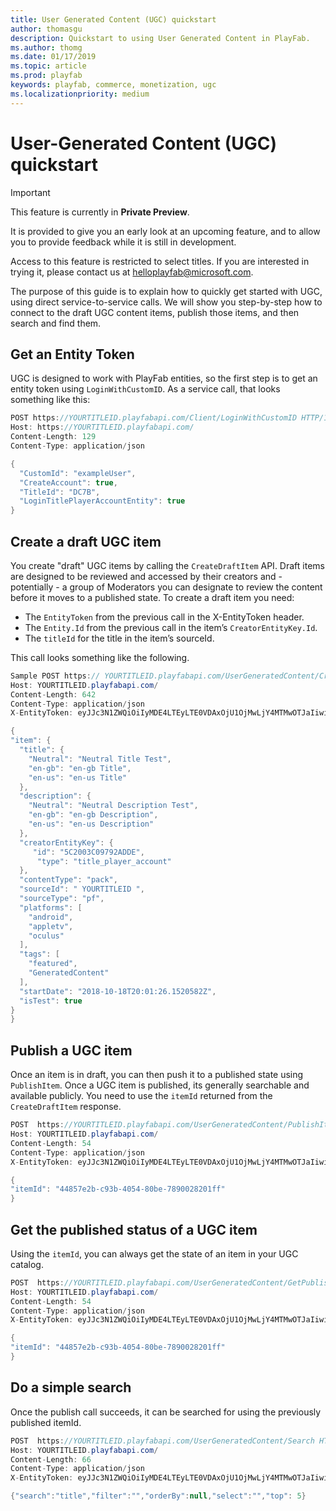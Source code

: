 ```yaml
---
title: User Generated Content (UGC) quickstart
author: thomasgu
description: Quickstart to using User Generated Content in PlayFab.
ms.author: thomg
ms.date: 01/17/2019
ms.topic: article
ms.prod: playfab
keywords: playfab, commerce, monetization, ugc
ms.localizationpriority: medium
---
```


# User-Generated Content (UGC) quickstart

> [!IMPORTANT]
> This feature is currently in **Private Preview**.  
>
> It is provided to give you an early look at an upcoming feature, and to allow you to provide feedback while it is still in development.  
>
> Access to this feature is restricted to select titles. If you are interested in trying it, please contact us at [helloplayfab@microsoft.com](mailto:helloplayfab@microsoft.com).

The purpose of this guide is to explain how to quickly get started with UGC, using direct service-to-service calls. We will show you step-by-step how to connect to the draft UGC content items, publish those items, and then search and find them.

## Get an Entity Token

UGC is designed to work with PlayFab entities, so the first step is to get an entity token using `LoginWithCustomID`. As a service call, that looks something like this:

```csharp
POST https://YOURTITLEID.playfabapi.com/Client/LoginWithCustomID HTTP/1.1
Host: https://YOURTITLEID.playfabapi.com/
Content-Length: 129
Content-Type: application/json

{
  "CustomId": "exampleUser",
  "CreateAccount": true,
  "TitleId": "DC7B",
  "LoginTitlePlayerAccountEntity": true
}
```

## Create a draft UGC item

You create "draft" UGC items by calling the `CreateDraftItem` API. Draft items are designed to be reviewed and accessed by their creators and - potentially - a group of Moderators you can designate to review the content before it moves to a published state. To create a draft item you need:

- The `EntityToken` from the previous call in the X-EntityToken header.
- The `Entity.Id` from the previous call in the item’s `CreatorEntityKey.Id`.
- The `titleId` for the title in the item’s sourceId.

This call looks something like the following.

```csharp
Sample POST https:// YOURTITLEID.playfabapi.com/UserGeneratedContent/CreateDraftItem HTTP/1.1
Host: YOURTITLEID.playfabapi.com/
Content-Length: 642
Content-Type: application/json
X-EntityToken: eyJJc3N1ZWQiOiIyMDE4LTEyLTE0VDAxOjU1OjMwLjY4MTMwOTJaIiwiRXhwaXJlcyI6IjIwMTgtMTItMTVUMDE6NTU6MzAuNjgxMzA5MloiLCJIaW50IjoiNDVGNUFFQkQ4Njg2Rjg4MiIsIlNpZ25hdHVyZSI6InRWTm5STXN5VlBUR25HenJGSHJ1dHdyNU9QWGpUQ2ZWUlhySlZaYWJKV1U9IiwiRW50aXR5Q2hhaW4iOiJ0aXRsZV9wbGF5ZXJfYWNjb3VudCE1NDk1NDhGQkQzNTZEOUUvRDJBQy9BRjdENEJBNENBREZFRjI1LzVDMjAwM0MwOTc5MkFEREUvIiwiRW50aXR5SWQiOiI1QzIwMDNDMDk3OTJBRERFIiwiRW50aXR5VHlwZSI6InRpdGxlX3BsYXllcl9hY2NvdW50In0=

{
"item": {
  "title": {
    "Neutral": "Neutral Title Test",
    "en-gb": "en-gb Title",
    "en-us": "en-us Title"
  },
  "description": {
    "Neutral": "Neutral Description Test",
    "en-gb": "en-gb Description",
    "en-us": "en-us Description"
  },
  "creatorEntityKey": {
     "id": "5C2003C09792ADDE",
      "type": "title_player_account"
  },
  "contentType": "pack",
  "sourceId": " YOURTITLEID ",
  "sourceType": "pf",
  "platforms": [
    "android",
    "appletv",
    "oculus"
  ],
  "tags": [
    "featured",
    "GeneratedContent"
  ],
  "startDate": "2018-10-18T20:01:26.1520582Z",
  "isTest": true
}
}
```

## Publish a UGC item

Once an item is in draft, you can then push it to a published state using `PublishItem`. Once a UGC item is published, its generally searchable and available publicly. You need to use the `itemId` returned from the `CreateDraftItem` response.

```csharp
POST  https://YOURTITLEID.playfabapi.com/UserGeneratedContent/PublishItem HTTP/1.1
Host: YOURTITLEID.playfabapi.com/
Content-Length: 54
Content-Type: application/json
X-EntityToken: eyJJc3N1ZWQiOiIyMDE4LTEyLTE0VDAxOjU1OjMwLjY4MTMwOTJaIiwiRXhwaXJlcyI6IjIwMTgtMTItMTVUMDE6NTU6MzAuNjgxMzA5MloiLCJIaW50IjoiNDVGNUFFQkQ4Njg2Rjg4MiIsIlNpZ25hdHVyZSI6InRWTm5STXN5VlBUR25HenJGSHJ1dHdyNU9QWGpUQ2ZWUlhySlZaYWJKV1U9IiwiRW50aXR5Q2hhaW4iOiJ0aXRsZV9wbGF5ZXJfYWNjb3VudCE1NDk1NDhGQkQzNTZEOUUvRDJBQy9BRjdENEJBNENBREZFRjI1LzVDMjAwM0MwOTc5MkFEREUvIiwiRW50aXR5SWQiOiI1QzIwMDNDMDk3OTJBRERFIiwiRW50aXR5VHlwZSI6InRpdGxlX3BsYXllcl9hY2NvdW50In0=

{
"itemId": "44857e2b-c93b-4054-80be-7890028201ff"
}
```

## Get the published status of a UGC item

Using the `itemId`, you can always get the state of an item in your UGC catalog.

```csharp
POST  https://YOURTITLEID.playfabapi.com/UserGeneratedContent/GetPublishStatus HTTP/1.1
Host: YOURTITLEID.playfabapi.com/
Content-Length: 54
Content-Type: application/json
X-EntityToken: eyJJc3N1ZWQiOiIyMDE4LTEyLTE0VDAxOjU1OjMwLjY4MTMwOTJaIiwiRXhwaXJlcyI6IjIwMTgtMTItMTVUMDE6NTU6MzAuNjgxMzA5MloiLCJIaW50IjoiNDVGNUFFQkQ4Njg2Rjg4MiIsIlNpZ25hdHVyZSI6InRWTm5STXN5VlBUR25HenJGSHJ1dHdyNU9QWGpUQ2ZWUlhySlZaYWJKV1U9IiwiRW50aXR5Q2hhaW4iOiJ0aXRsZV9wbGF5ZXJfYWNjb3VudCE1NDk1NDhGQkQzNTZEOUUvRDJBQy9BRjdENEJBNENBREZFRjI1LzVDMjAwM0MwOTc5MkFEREUvIiwiRW50aXR5SWQiOiI1QzIwMDNDMDk3OTJBRERFIiwiRW50aXR5VHlwZSI6InRpdGxlX3BsYXllcl9hY2NvdW50In0=

{
"itemId": "44857e2b-c93b-4054-80be-7890028201ff"
}
```

## Do a simple search

Once the publish call succeeds, it can be searched for using the previously published itemId.

```csharp
POST  https://YOURTITLEID.playfabapi.com/UserGeneratedContent/Search HTTP/1.1
Host: YOURTITLEID.playfabapi.com/
Content-Length: 66
Content-Type: application/json
X-EntityToken: eyJJc3N1ZWQiOiIyMDE4LTEyLTE0VDAxOjU1OjMwLjY4MTMwOTJaIiwiRXhwaXJlcyI6IjIwMTgtMTItMTVUMDE6NTU6MzAuNjgxMzA5MloiLCJIaW50IjoiNDVGNUFFQkQ4Njg2Rjg4MiIsIlNpZ25hdHVyZSI6InRWTm5STXN5VlBUR25HenJGSHJ1dHdyNU9QWGpUQ2ZWUlhySlZaYWJKV1U9IiwiRW50aXR5Q2hhaW4iOiJ0aXRsZV9wbGF5ZXJfYWNjb3VudCE1NDk1NDhGQkQzNTZEOUUvRDJBQy9BRjdENEJBNENBREZFRjI1LzVDMjAwM0MwOTc5MkFEREUvIiwiRW50aXR5SWQiOiI1QzIwMDNDMDk3OTJBRERFIiwiRW50aXR5VHlwZSI6InRpdGxlX3BsYXllcl9hY2NvdW50In0=

{"search":"title","filter":"","orderBy":null,"select":"","top": 5}
```
